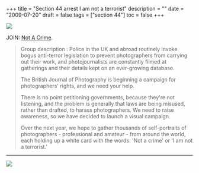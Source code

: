 +++
title = "Section 44 arrest  I am not a terrorist"
description = ""
date = "2009-07-20"
draft = false
tags = ["section 44"]
toc = false
+++

<img style="display:block;margin:auto" src="https://i.ibb.co/gZQHwQV8/notacrime.jpg">


JOIN: [Not A Crime](https://www.flickr.com/groups/iamnotaterrorist/).

> Group description : Police in the UK and abroad routinely invoke bogus anti-terror legislation to prevent photographers from carrying out their work, and photojournalists are constantly filmed at gatherings and their details kept on an ever-growing database.
> 
> The British Journal of Photography is beginning a campaign for photographers' rights, and we need your help.
> 
> There is no point petitioning governments, because they're not listening, and the problem is generally that laws are being misused, rather than drafted, to harass photographers. We need to raise awareness, so we have decided to launch a visual campaign.
> 
> Over the next year, we hope to gather thousands of self-portraits of photographers - professional and amateur - from around the world, each holding up a white card with the words: 'Not a crime' or 'I am not a terrorist.'

---

<img style="display:block;margin:auto" src="https://i.ibb.co/wZHCwXRb/i-am-not-a-terrorist-3739688599-o.png">